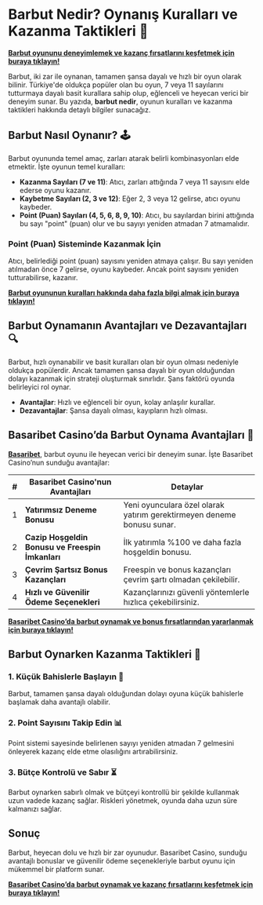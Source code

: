# Barbut Nedir? Oynanış Kuralları ve Kazanma Taktikleri 🎲

**[Barbut oyununu deneyimlemek ve kazanç fırsatlarını keşfetmek için buraya tıklayın!](https://casinotr.link/gWCRZ4)**

Barbut, iki zar ile oynanan, tamamen şansa dayalı ve hızlı bir oyun olarak bilinir. Türkiye'de oldukça popüler olan bu oyun, 7 veya 11 sayılarını tutturmaya dayalı basit kurallara sahip olup, eğlenceli ve heyecan verici bir deneyim sunar. Bu yazıda, **barbut nedir**, oyunun kuralları ve kazanma taktikleri hakkında detaylı bilgiler sunacağız.

## Barbut Nasıl Oynanır? 🕹️

Barbut oyununda temel amaç, zarları atarak belirli kombinasyonları elde etmektir. İşte oyunun temel kuralları:

- **Kazanma Sayıları (7 ve 11)**: Atıcı, zarları attığında 7 veya 11 sayısını elde ederse oyunu kazanır.
- **Kaybetme Sayıları (2, 3 ve 12)**: Eğer 2, 3 veya 12 gelirse, atıcı oyunu kaybeder.
- **Point (Puan) Sayıları (4, 5, 6, 8, 9, 10)**: Atıcı, bu sayılardan birini attığında bu sayı "point" (puan) olur ve bu sayıyı yeniden atmadan 7 atmamalıdır.

### Point (Puan) Sisteminde Kazanmak İçin

Atıcı, belirlediği point (puan) sayısını yeniden atmaya çalışır. Bu sayı yeniden atılmadan önce 7 gelirse, oyunu kaybeder. Ancak point sayısını yeniden tutturabilirse, kazanır.

**[Barbut oyununun kuralları hakkında daha fazla bilgi almak için buraya tıklayın!](https://casinotr.link/gWCRZ4)**

## Barbut Oynamanın Avantajları ve Dezavantajları 🔍

Barbut, hızlı oynanabilir ve basit kuralları olan bir oyun olması nedeniyle oldukça popülerdir. Ancak tamamen şansa dayalı bir oyun olduğundan dolayı kazanmak için strateji oluşturmak sınırlıdır. Şans faktörü oyunda belirleyici rol oynar.

- **Avantajlar**: Hızlı ve eğlenceli bir oyun, kolay anlaşılır kurallar.
- **Dezavantajlar**: Şansa dayalı olması, kayıpların hızlı olması.

## Basaribet Casino’da Barbut Oynama Avantajları 🧠

**[Basaribet](https://casinotr.link/gWCRZ4)**, barbut oyunu ile heyecan verici bir deneyim sunar. İşte Basaribet Casino’nun sunduğu avantajlar:

| #  | Basaribet Casino'nun Avantajları                 | Detaylar |
|----|--------------------------------------------------|----------|
| 1  | **Yatırımsız Deneme Bonusu**                     | Yeni oyunculara özel olarak yatırım gerektirmeyen deneme bonusu sunar. |
| 2  | **Cazip Hoşgeldin Bonusu ve Freespin İmkanları** | İlk yatırımla %100 ve daha fazla hoşgeldin bonusu. |
| 3  | **Çevrim Şartsız Bonus Kazançları**              | Freespin ve bonus kazançları çevrim şartı olmadan çekilebilir. |
| 4  | **Hızlı ve Güvenilir Ödeme Seçenekleri**         | Kazançlarınızı güvenli yöntemlerle hızlıca çekebilirsiniz. |

**[Basaribet Casino’da barbut oynamak ve bonus fırsatlarından yararlanmak için buraya tıklayın!](https://casinotr.link/gWCRZ4)**

## Barbut Oynarken Kazanma Taktikleri 🎯

### 1. Küçük Bahislerle Başlayın 💸
Barbut, tamamen şansa dayalı olduğundan dolayı oyuna küçük bahislerle başlamak daha avantajlı olabilir.

### 2. Point Sayısını Takip Edin 📊
Point sistemi sayesinde belirlenen sayıyı yeniden atmadan 7 gelmesini önleyerek kazanç elde etme olasılığını artırabilirsiniz.

### 3. Bütçe Kontrolü ve Sabır ⏳
Barbut oynarken sabırlı olmak ve bütçeyi kontrollü bir şekilde kullanmak uzun vadede kazanç sağlar. Riskleri yönetmek, oyunda daha uzun süre kalmanızı sağlar.

## Sonuç

Barbut, heyecan dolu ve hızlı bir zar oyunudur. Basaribet Casino, sunduğu avantajlı bonuslar ve güvenilir ödeme seçenekleriyle barbut oyunu için mükemmel bir platform sunar.

**[Basaribet Casino’da barbut oynamak ve kazanç fırsatlarını keşfetmek için buraya tıklayın!](https://casinotr.link/gWCRZ4)**
